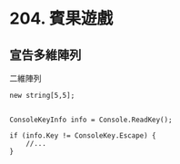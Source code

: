 # 204. 賓果遊戲

## 宣告多維陣列

二維陣列

```
new string[5,5];
```

## 

```
ConsoleKeyInfo info = Console.ReadKey();

if (info.Key != ConsoleKey.Escape) {
    //...
}
```